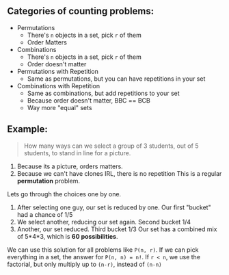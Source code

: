 ## Categories of counting problems:
- Permutations
	- There's `n` objects in a set, pick `r` of them
	- Order Matters
- Combinations
	- There's `n` objects in a set, pick `r` of them
	- Order doesn't matter
- Permutations with Repetition
	- Same as permutations, but you can have repetitions in your set
- Combinations with Repetition
	- Same as combinations, but add repetitions to your set
	- Because order doesn't matter, BBC == BCB
	- Way more "equal" sets


## Example:
> How many ways can we select a group of 3 students, out of 5 students, to stand in line for a picture.
1. Because its a picture, orders matters.
2. Because we can't have clones IRL, there is no repetition
This is a regular **permutation** problem.

Lets go through the choices one by one.
1. After selecting one guy, our set is reduced by one. Our first "bucket" had a chance of 1/5
2. We select another, reducing our set again. Second bucket 1/4
3. Another, our set reduced. Third bucket 1/3
Our set has a combined mix of 5\*4\*3, which is **60 possibilities**.

We can use this solution for all problems like `P(n, r)`. If we can pick everything in a set, the answer for `P(n, n) = n!`. If `r < n`, we use the factorial, but only multiply up to `(n-r)`, instead of `(n-n)`